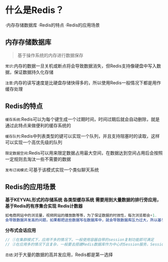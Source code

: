 # 什么是Redis？
·内存存储数据库
·Redis的特点
·Redis的应用场景

## 内存存储数据库
>基于操作系统的内存进行数据保存

`常识`:内存的数据一旦关机或断点将会导致数据消失，但Redis支持像硬盘中写入数据，保证数据持久化存储

`注意`:内存的读写速度是比硬盘存储快得多的，所以使用Redis一般情况下都是用作缓存处理

## Redis的特点
`缓存系统`:Redis可以为每个键生成一个过期时间，时间过期后就会自动删除，就是通过此特点来做便利的缓存系统的

`缓存队列`:Redis中列表类型的键可以实现一个队列，并且支持阻塞时的读取，这样可以实现一个高优先级的队列

`限定数据空间`:Redis可以用来限定数据占用最大空间，在数据达到空间占用后会按照一定规则去淘汰一些不需要的数据

`发布订阅模式`:可基于该模式实现一个类似聊天系统

## Redis的应用场景
**基于KEYVAL形式的存储系统**
**各类型缓存系统**
**需要用到大量数据的排行旁应用，基于Redis的有序集合实现**
**Redis计数器**
```js
如电商网站中的浏览量，视频网站的播放数等等，为了保证数据的时效性，每次浏览都会+1.
会导致数据并发高的问题，如果都把这些数据写在数据库中，就会导致数据库压力过大，所以基于Redis的计数器(内存)解决
```
**分布式会话应用**
```js
// ①在集群模式下，应用不多的情况下。一般使用容器自带的session复制功能即可满足
// ②在应用多的情况下且复杂，一般要去搭建Redis数据库作为中心的Session服务，Session将不会由容器管理，将由Session服务和Redis管理
```
`总结`:对于大量的数据的高并发应用，Redis都是第一选择 
